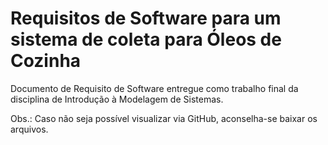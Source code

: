 # Requisitos de Software para um sistema de coleta para Óleos de Cozinha
Documento de Requisito de Software entregue como trabalho final da disciplina de Introdução à Modelagem de Sistemas.



Obs.: Caso não seja possível visualizar via GitHub, aconselha-se baixar os arquivos.
